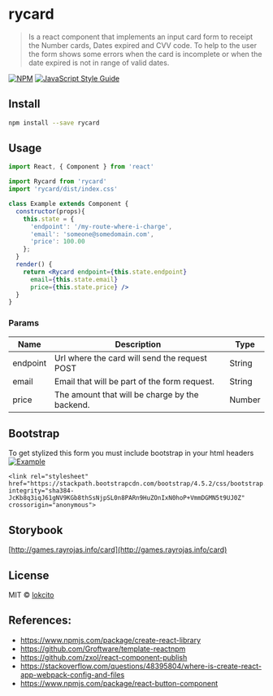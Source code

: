 # rycard

> Is a react component that implements an input card form to receipt the Number cards, Dates expired and CVV code. 
To help to the user the form shows some errors when the card is incomplete or when the date expired is not in range of valid dates.

[![NPM](https://img.shields.io/npm/v/rycard.svg)](https://www.npmjs.com/package/rycard) [![JavaScript Style Guide](https://img.shields.io/badge/code_style-standard-brightgreen.svg)](https://standardjs.com)

## Install

```bash
npm install --save rycard
```

## Usage

```jsx
import React, { Component } from 'react'

import Rycard from 'rycard'
import 'rycard/dist/index.css'

class Example extends Component {
  constructor(props){
    this.state = {
      'endpoint': '/my-route-where-i-charge',
      'email': 'someone@somedomain.com',
      'price': 100.00
    };
  }
  render() {
    return <Rycard endpoint={this.state.endpoint} 
      email={this.state.email} 
      price={this.state.price} />
  }
}
```
### Params
| Name | Description | Type | 
| ------ | ------ | ------ |
| endpoint |Url where the card will send the request POST | String
| email | Email that will be part of the form request. | String
| price |The amount that will be charge by the backend.| Number

## Bootstrap
To get stylized this form you must include bootstrap in your html headers
 [![Example](https://i.imgur.com/6xq0ANg.png)](http://games.rayrojas.info/card/?path=/docs/ry-card--default)
```
<link rel="stylesheet" href="https://stackpath.bootstrapcdn.com/bootstrap/4.5.2/css/bootstrap.min.css" integrity="sha384-JcKb8q3iqJ61gNV9KGb8thSsNjpSL0n8PARn9HuZOnIxN0hoP+VmmDGMN5t9UJ0Z" crossorigin="anonymous">
```

## Storybook

[http://games.rayrojas.info/card](http://games.rayrojas.info/card)

## License

MIT © [lokcito](https://github.com/lokcito)


## References: 
 - https://www.npmjs.com/package/create-react-library
 - https://github.com/Groftware/template-reactnpm
 - https://github.com/zxol/react-component-publish
 - https://stackoverflow.com/questions/48395804/where-is-create-react-app-webpack-config-and-files
 - https://www.npmjs.com/package/react-button-component